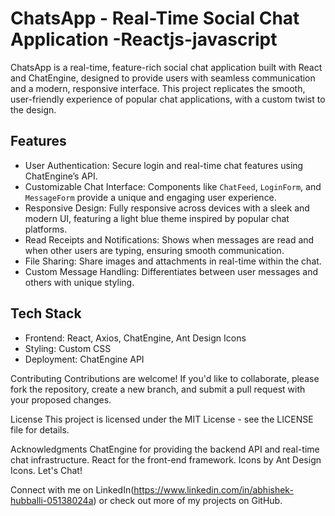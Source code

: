 
# ChatsApp - Real-Time Social Chat Application -Reactjs-javascript

ChatsApp is a real-time, feature-rich social chat application built with React and ChatEngine, designed to provide users with seamless communication and a modern, responsive interface. This project replicates the smooth, user-friendly experience of popular chat applications, with a custom twist to the design.

## Features

- User Authentication: Secure login and real-time chat features using ChatEngine’s API.
- Customizable Chat Interface: Components like `ChatFeed`, `LoginForm`, and `MessageForm` provide a unique and engaging user experience.
- Responsive Design: Fully responsive across devices with a sleek and modern UI, featuring a light blue theme inspired by popular chat platforms.
- Read Receipts and Notifications: Shows when messages are read and when other users are typing, ensuring smooth communication.
- File Sharing: Share images and attachments in real-time within the chat.
- Custom Message Handling: Differentiates between user messages and others with unique styling.

## Tech Stack

- Frontend: React, Axios, ChatEngine, Ant Design Icons
- Styling: Custom CSS
- Deployment: ChatEngine API

Contributing
Contributions are welcome! If you'd like to collaborate, please fork the repository, create a new branch, and submit a pull request with your proposed changes.

License
This project is licensed under the MIT License - see the LICENSE file for details.

Acknowledgments
ChatEngine for providing the backend API and real-time chat infrastructure.
React for the front-end framework.
Icons by Ant Design Icons.
Let's Chat!

Connect with me on LinkedIn(https://www.linkedin.com/in/abhishek-hubballi-05138024a) or check out more of my projects on GitHub.

